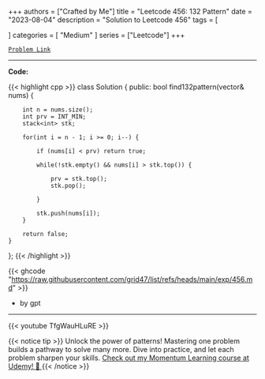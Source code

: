 
+++
authors = ["Crafted by Me"]
title = "Leetcode 456: 132 Pattern"
date = "2023-08-04"
description = "Solution to Leetcode 456"
tags = [
    
]
categories = [
    "Medium"
]
series = ["Leetcode"]
+++



[`Problem Link`](https://leetcode.com/problems/132-pattern/description/)

---

**Code:**

{{< highlight cpp >}}
class Solution {
public:
    bool find132pattern(vector<int>& nums) {
        
        int n = nums.size();
        int prv = INT_MIN;
        stack<int> stk;
        
        for(int i = n - 1; i >= 0; i--) {

            if (nums[i] < prv) return true;

            while(!stk.empty() && nums[i] > stk.top()) {

                prv = stk.top();
                stk.pop();

            }

            stk.push(nums[i]);
        }

        return false;
    }
};
{{< /highlight >}}


{{< ghcode "https://raw.githubusercontent.com/grid47/list/refs/heads/main/exp/456.md" >}}
- by gpt
        
---
{{< youtube TfgWauHLuRE >}}

{{< notice tip >}}
Unlock the power of patterns! Mastering one problem builds a pathway to solve many more. Dive into practice, and let each problem sharpen your skills. [Check out my Momentum Learning course at Udemy! 🚀 ](https://www.udemy.com/course/algorithms-and-data-structures-in-cpp/)
{{< /notice >}}

